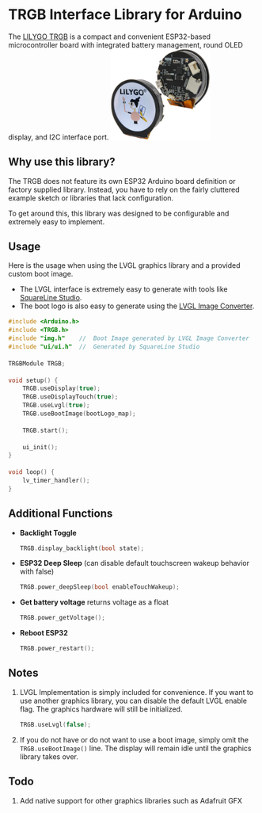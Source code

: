 # TRGB Interface Library for Arduino
The [LILYGO TRGB](https://www.amazon.com/dp/B0BKG66T2W) is a compact and convenient ESP32-based microcontroller board with integrated battery management, round OLED display, and I2C interface port.
<img src="resources/trgb-transparent.png" width="200"/>

## Why use this library?
The TRGB does not feature its own ESP32 Arduino board definition or factory supplied library. Instead, you have to rely on the fairly cluttered example sketch or libraries that lack configuration.

To get around this, this library was designed to be configurable and extremely easy to implement.

## Usage
Here is the usage when using the LVGL graphics library and a provided custom boot image. 
- The LVGL interface is extremely easy to generate with tools like [SquareLine Studio](https://squareline.io/).
- The boot logo is also easy to generate using the [LVGL Image Converter](https://lvgl.io/tools/imageconverter).
```C++
#include <Arduino.h>
#include <TRGB.h>
#include "img.h"    //  Boot Image generated by LVGL Image Converter
#include "ui/ui.h"  //  Generated by SquareLine Studio

TRGBModule TRGB;

void setup() {
    TRGB.useDisplay(true);
    TRGB.useDisplayTouch(true);
    TRGB.useLvgl(true);
    TRGB.useBootImage(bootLogo_map);

    TRGB.start();

    ui_init();
}

void loop() {
    lv_timer_handler();
}
```

## Additional Functions
- **Backlight Toggle**
    ```C++
    TRGB.display_backlight(bool state);
    ```
- **ESP32 Deep Sleep** (can disable default touchscreen wakeup behavior with false)
    ```C++
    TRGB.power_deepSleep(bool enableTouchWakeup);
    ```
- **Get battery voltage** returns voltage as a float
    ```C++
    TRGB.power_getVoltage();
    ```
- **Reboot ESP32**
    ```C++
    TRGB.power_restart();
    ```

## Notes
1. LVGL Implementation is simply included for convenience. If you want to use another graphics library, you can disable the default LVGL enable flag. The graphics hardware will still be initialized.
    ```C++
    TRGB.useLvgl(false);
    ```
2. If you do not have or do not want to use a boot image, simply omit the ```TRGB.useBootImage()``` line. The display will remain idle until the graphics library takes over.

## Todo
1. Add native support for other graphics libraries such as Adafruit GFX